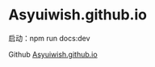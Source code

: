 # Asyuiwish.github.io

启动：npm run docs:dev

Github  [Asyuiwish.github.io](https://github.com/Asyuiwish/daydayup)
